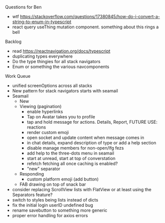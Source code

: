 Questions for Ben
* wtf https://stackoverflow.com/questions/17380845/how-do-i-convert-a-string-to-enum-in-typescript
* react query useThing mutation component. something about this rings a bell

Backlog
* read https://reactnavigation.org/docs/typescript
* duplicating types everywhere
* Do the type thingies for all stack navigators
* Enum or something the various navcomponents

Work Queue
* unified screenOptions across all stacks
* New pattern for stack navigators starts with seamail
* Seamail
  * New
  * Viewing (pagination)
    * enable hyperlinks
    * Tap on Avatar takes you to profile
    * tap and hold message for actions. Details, Report, FUTURE USE: reactions
    * render custom emoji
    * open socket and update content when message comes in
    * in chat details, expand description of type or add a help section
    * disable manage members for non-open/lfg fezs
    * add help to the three-dots menu in seamail
    * start at unread, start at top of converstation
    * refetch fetching all once caching is enabled?
    * "new" separator
  * Responding
    * custom platform emoji (add button)
  * FAB drawing on top of snack bar
* consider replacing ScrollView lists with FlatView or at least using the Separators feature?
* switch to styles being lists instead of dicts
* fix the initial login userID undefined bug
* rename savebutton to something more generic
* proper error handling for axios errors
